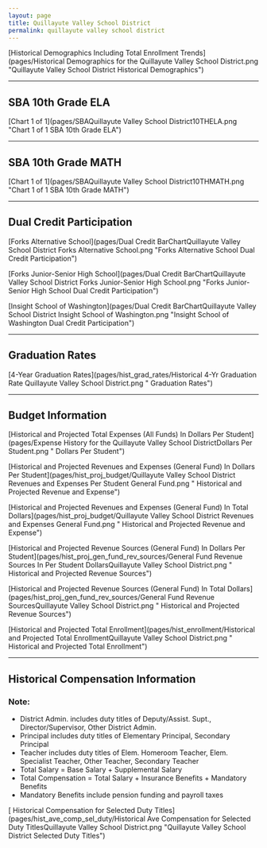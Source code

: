 ```yaml
---
layout: page
title: Quillayute Valley School District
permalink: quillayute valley school district
---
```



[Historical Demographics Including Total Enrollment Trends](pages/Historical Demographics for the Quillayute Valley School District.png "Quillayute Valley School District Historical Demographics")

___

## SBA 10th Grade ELA

[Chart 1 of 1](pages/SBAQuillayute Valley School District10THELA.png "Chart 1 of 1 SBA 10th Grade ELA")


___

## SBA 10th Grade MATH

[Chart 1 of 1](pages/SBAQuillayute Valley School District10THMATH.png "Chart 1 of 1 SBA 10th Grade MATH")


___

## Dual Credit Participation

[Forks Alternative School](pages/Dual Credit BarChartQuillayute Valley School District Forks Alternative School.png "Forks Alternative School Dual Credit Participation")

[Forks Junior-Senior High School](pages/Dual Credit BarChartQuillayute Valley School District Forks Junior-Senior High School.png "Forks Junior-Senior High School Dual Credit Participation")

[Insight School of Washington](pages/Dual Credit BarChartQuillayute Valley School District Insight School of Washington.png "Insight School of Washington Dual Credit Participation")


___

## Graduation Rates

[4-Year Graduation Rates](pages/hist_grad_rates/Historical 4-Yr Graduation Rate Quillayute Valley School District.png " Graduation Rates")


___

## Budget Information

[Historical and Projected Total Expenses (All Funds) In Dollars Per Student](pages/Expense History for the Quillayute Valley School DistrictDollars Per Student.png " Dollars Per Student")

[Historical and Projected Revenues and Expenses (General Fund) In Dollars Per Student](pages/hist_proj_budget/Quillayute Valley School District Revenues and Expenses Per Student General Fund.png " Historical and Projected Revenue and Expense")

[Historical and Projected Revenues and Expenses (General Fund) In Total Dollars](pages/hist_proj_budget/Quillayute Valley School District Revenues and Expenses General Fund.png " Historical and Projected Revenue and Expense")

[Historical and Projected Revenue Sources (General Fund) In Dollars Per Student](pages/hist_proj_gen_fund_rev_sources/General Fund Revenue Sources In Per Student DollarsQuillayute Valley School District.png " Historical and Projected Revenue Sources")

[Historical and Projected Revenue Sources (General Fund) In Total Dollars](pages/hist_proj_gen_fund_rev_sources/General Fund Revenue SourcesQuillayute Valley School District.png " Historical and Projected Revenue Sources")

[Historical and Projected Total Enrollment](pages/hist_enrollment/Historical and Projected Total EnrollmentQuillayute Valley School District.png " Historical and Projected Total Enrollment")


___

## Historical Compensation Information
### Note:
- District Admin. includes duty titles of Deputy/Assist. Supt., Director/Supervisor, Other District Admin.
- Principal includes duty titles of Elementary Principal, Secondary Principal
- Teacher includes duty titles of Elem. Homeroom Teacher, Elem. Specialist Teacher, Other Teacher, Secondary Teacher
- Total Salary = Base Salary + Supplemental Salary
- Total Compensation = Total Salary + Insurance Benefits + Mandatory Benefits
- Mandatory Benefits include pension funding and payroll taxes

[ Historical Compensation for Selected Duty Titles](pages/hist_ave_comp_sel_duty/Historical Ave Compensation for Selected Duty TitlesQuillayute Valley School District.png "Quillayute Valley School District Selected Duty Titles")

